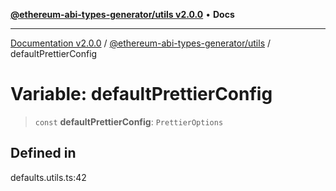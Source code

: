 [**@ethereum-abi-types-generator/utils v2.0.0**](../README.md) • **Docs**

***

[Documentation v2.0.0](../../../packages.md) / [@ethereum-abi-types-generator/utils](../README.md) / defaultPrettierConfig

# Variable: defaultPrettierConfig

> `const` **defaultPrettierConfig**: `PrettierOptions`

## Defined in

defaults.utils.ts:42
